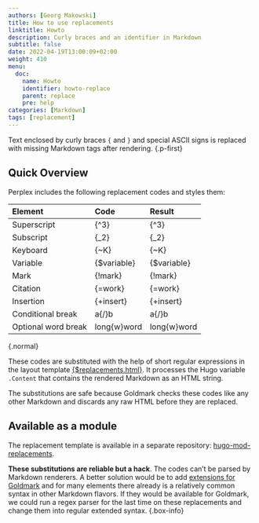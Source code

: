 ```yaml
---
authors: [Georg Makowski]
title: How to use replacements
linktitle: Howto
description: Curly braces and an identifier in Markdown
subtitle: false
date: 2022-04-19T13:00:09+02:00
weight: 410
menu:
  doc:
    name: Howto
    identifier: howto-replace
    parent: replace
    pre: help
categories: [Markdown]
tags: [replacement]
---
```


Text enclosed by curly braces `{` and `}` and special ASCII signs is replaced with missing Markdown tags after rendering.
{.p-first} <!--more-->

## Quick Overview

Perplex includes the following replacement codes and styles them:

| Element     |     Code     |   Result    |
|:------------|:------------|:-----------|
| Superscript |    {‍^3}      |    {^3}     |
| Subscript   |    {‍_2}      |    {_2}     |
| Keyboard    |    {‍~K}      |    {~K}     |
| Variable    | {‍$variable}  | {$variable} |
| Mark        |   {‍!mark}    |   {!mark}   |
| Citation    |  {‍=work}     |  {=work}  |
| Insertion   |  {‍+insert}   |  {+insert}  |
| Conditional break | a{‍/}b |  a{/}b |
| Optional word break | long{‍w}word | long{w}word | 
{.normal}
 
These codes are substituted with the help of short regular expressions in the layout template [{$replacements.html}](/doc/appendix/replacements). It processes the Hugo variable `.Content` that contains the rendered Markdown as an HTML string. 

The substitutions are safe because Goldmark checks these codes like any other Markdown and discards any raw HTML before they are replaced.

## Available as a module

The replacement template is available in a separate repository: [hugo-mod-replacements](https://github.com/bowman2001/hugo-mod-replacements).

**These substitutions are reliable but a hack**. The codes can’t be parsed by Markdown renderers. A better solution would be to add [extensions for Goldmark](https://github.com/yuin/goldmark/tree/master/extension) and for many elements there already is a relatively common syntax in other Markdown flavors. If they would be available for Goldmark, we could run a regex parser for the last time on these replacements and change them into regular extended syntax.
{.box-info}

